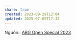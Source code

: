 ```yaml
---
share: true
created: 2023-09-29T12:04
updated: 2025-07-09T17:32
---
```

Nguồn:: [ABG Open Special 2023](ABG%20Open%20Special%202023.md)
